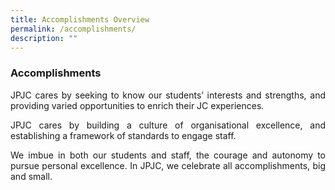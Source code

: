 ```yaml
---
title: Accomplishments Overview
permalink: /accomplishments/
description: ""
---
```

### **Accomplishments**
<div align=justify>
	
JPJC cares by seeking to know our students’ interests and strengths, and providing varied opportunities to enrich their JC experiences.

JPJC cares by building a culture of organisational excellence, and establishing a framework of standards to engage staff.

We imbue in both our students and staff, the courage and autonomy to pursue personal excellence. In JPJC, we celebrate all accomplishments, big and small.
	</div>